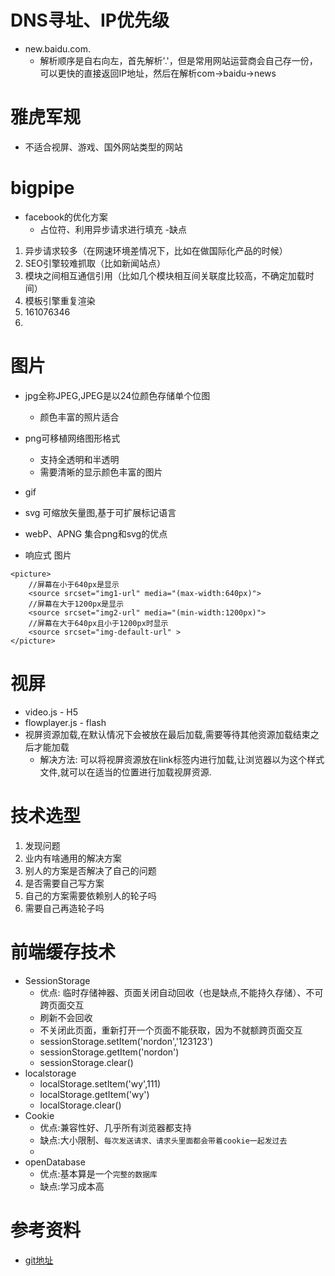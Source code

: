 # DNS寻址、IP优先级
- new.baidu.com.
    - 解析顺序是自右向左，首先解析'.'，但是常用网站运营商会自己存一份，可以更快的直接返回IP地址，然后在解析com->baidu->news

# 雅虎军规
- 不适合视屏、游戏、国外网站类型的网站

# bigpipe
- facebook的优化方案
    - 占位符、利用异步请求进行填充
-缺点
1. 异步请求较多（在网速环境差情况下，比如在做国际化产品的时候）
2. SEO引擎较难抓取（比如新闻站点）
3. 模块之间相互通信引用（比如几个模块相互间关联度比较高，不确定加载时间）
4. 模板引擎重复渲染
5. 161076346
6. 


# 图片
- jpg全称JPEG,JPEG是以24位颜色存储单个位图
    - 颜色丰富的照片适合
- png可移植网络图形格式
    - 支持全透明和半透明
    - 需要清晰的显示颜色丰富的图片
- gif
- svg 可缩放矢量图,基于可扩展标记语言
- webP、APNG 集合png和svg的优点

- 响应式 图片
```
<picture>
    //屏幕在小于640px是显示
    <source srcset="img1-url" media="(max-width:640px)">
    //屏幕在大于1200px是显示
    <source srcset="img2-url" media="(min-width:1200px)">
    //屏幕在大于640px且小于1200px时显示
    <source srcset="img-default-url" >
</picture>
```

# 视屏
- video.js - H5
- flowplayer.js - flash
- 视屏资源加载,在默认情况下会被放在最后加载,需要等待其他资源加载结束之后才能加载
    - 解决方法: 可以将视屏资源放在link标签内进行加载,让浏览器以为这个样式文件,就可以在适当的位置进行加载视屏资源.

# 技术选型
1. 发现问题
2. 业内有啥通用的解决方案
3. 别人的方案是否解决了自己的问题
4. 是否需要自己写方案
5. 自己的方案需要依赖别人的轮子吗
6. 需要自己再造轮子吗


# 前端缓存技术
- SessionStorage
    - 优点: 临时存储神器、页面关闭自动回收（也是缺点,不能持久存储）、不可跨页面交互
    - 刷新不会回收
    - 不关闭此页面，重新打开一个页面不能获取，因为不就额跨页面交互
    - sessionStorage.setItem('nordon','123123')
    - sessionStorage.getItem('nordon')
    - sessionStorage.clear()
- localstorage
    - localStorage.setItem('wy',111)
    - localStorage.getItem('wy')
    - localStorage.clear()
- Cookie
    - 优点:兼容性好、几乎所有浏览器都支持
    - 缺点:大小限制、`每次发送请求、请求头里面都会带着cookie一起发过去`
    - 
- openDatabase
    - 优点:基本算是一个`完整的数据库`
    - 缺点:学习成本高





























# 参考资料
- [git地址](https://github.com/ChenChenJoke/JokerWebFont/tree/master/Performance)